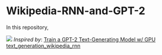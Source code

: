 # Wikipedia-RNN-and-GPT-2


In this repository, 


![](https://www.google.com/url?sa=i&url=https%3A%2F%2Fwww.vpnmentor.com%2Fblog%2Funblock-wikipedia-anywhere%2F&psig=AOvVaw1jEF3BjxNYWKovH0RhWmtR&ust=1594273369985000&source=images&cd=vfe&ved=0CAIQjRxqFwoTCKjxuqP5vOoCFQAAAAAdAAAAABAD)
_Inspired by_: [Train a GPT-2 Text-Generating Model w/ GPU](https://colab.research.google.com/drive/1VLG8e7YSEwypxU-noRNhsv5dW4NfTGce) [text_generation_wikipedia_rnn](https://colab.research.google.com/github/trekhleb/machine-learning-experiments/blob/master/experiments/text_generation_wikipedia_rnn/text_generation_wikipedia_rnn.ipynb)
